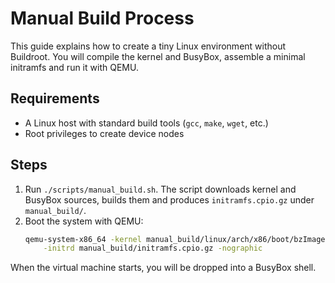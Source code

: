 # Manual Build Process

This guide explains how to create a tiny Linux environment without Buildroot.
You will compile the kernel and BusyBox, assemble a minimal initramfs and run it
with QEMU.

## Requirements
- A Linux host with standard build tools (`gcc`, `make`, `wget`, etc.)
- Root privileges to create device nodes

## Steps
1. Run `./scripts/manual_build.sh`. The script downloads kernel and BusyBox
   sources, builds them and produces `initramfs.cpio.gz` under `manual_build/`.
2. Boot the system with QEMU:
   ```bash
   qemu-system-x86_64 -kernel manual_build/linux/arch/x86/boot/bzImage \
       -initrd manual_build/initramfs.cpio.gz -nographic
   ```

When the virtual machine starts, you will be dropped into a BusyBox shell.
